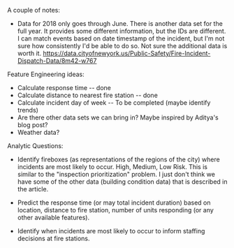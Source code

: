 A couple of notes: 

* Data for 2018 only goes through June. There is another data set for the full year. It provides some different information, but the IDs are different. I can match events based on date timestamp of the incident, but I'm not sure how consistently I'd be able to do so. Not sure the additional data is worth it. https://data.cityofnewyork.us/Public-Safety/Fire-Incident-Dispatch-Data/8m42-w767


Feature Engineering ideas: 

* Calculate response time -- done
* Calculate distance to nearest fire station -- done
* Calculate incident day of week -- To be completed (maybe identify trends)
* Are there other data sets we can bring in? Maybe inspired by Aditya's blog post? 
* Weather data? 

Analytic Questions: 

* Identify fireboxes (as representations of the regions of the city) where incidents are most likely to occur. High, Medium, Low Risk. This is similar to the "inspection prioritization" problem. I just don't think we have some of the other data (building condition data) that is described in the article. 

* Predict the response time (or may total incident duration) based on location, distance to fire station, number of units responding (or any other available features). 

* Identify when incidents are most likely to occur to inform staffing decisions at fire stations. 
